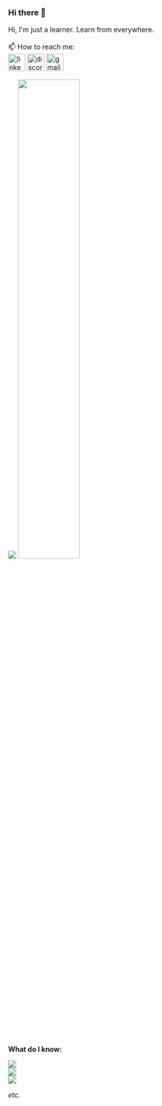### Hi there 👋
Hi, I'm just a learner. Learn from everywhere.<br><br>
📫 How to reach me:<br>
[<img src="https://img.shields.io/static/v1?message=LinkedIn&logo=linkedin&label=&color=0077B5&logoColor=white&labelColor=&style=for-the-badge" height="35" alt="linkedin logo"/>](https://www.linkedin.com/in/ardian-arvon/)
[<img src="https://dcbadge.limes.pink/api/shield/366448676937138177?theme=default-inverted&compact=true" height="35" alt="discord logo"/>](https://discordapp.com/users/366448676937138177)
[<img src="https://img.shields.io/static/v1?message=Gmail&logo=gmail&label=&color=D14836&logoColor=white&labelColor=&style=for-the-badge" height="35" alt="gmail logo"/>](mailto:ard.arvon@gmail.com)
  
<img src ="https://github-readme-streak-stats.herokuapp.com?user=MrArvon&theme=dracula&hide_border=true&background=FFFFFF00">
<img height="50%" width="auto" src ="https://github-readme-stats.vercel.app/api/top-langs/?username=MrArvon&layout=compact&hide_border=true&theme=dracula&bg_color=00000000&langs_count=6&hide=jupyter%20notebook,tex,css,php&exclude_repo=Pacman-AI">

**What do I know:**  

<p align="left">
  <a href="https://github.com/MrArvon">
    <img src="https://skillicons.dev/icons?i=py,java,cs,js,go,html,css,cpp" />
    <br>
    <img src="https://skillicons.dev/icons?i=spring,angular,fastapi,flask,django,postgres,mysql,mongodb" />
    <br>
    <img src="https://skillicons.dev/icons?i=vscode,git,linux,docker,gcp,postman,rabbitmq,regex" />
  </a>
</p>

*etc.* 

